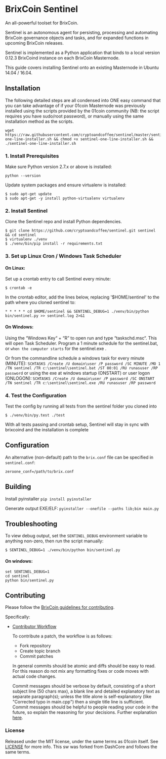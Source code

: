 # BrixCoin Sentinel

An all-powerful toolset for BrixCoin.

Sentinel is an autonomous agent for persisting, processing and automating BrixCoin governance objects and tasks, and for expanded functions in upcoming BrixCoin releases.

Sentinel is implemented as a Python application that binds to a local version 0.12.3 BrixCoind instance on each BrixCoin Masternode.

This guide covers installing Sentinel onto an existing Masternode in Ubuntu 14.04 / 16.04.


## Installation

The following detailed steps are all condensed into ONE easy command that you can take advantage of if your 01coin Masternode was  previously installed using the scripts provided by the 01coin community (NB: the script requires you have sudo/root password), or manually using the same installation method as the scripts.

    wget https://raw.githubusercontent.com/cryptoandcoffee/sentinel/master/sentinel-one-line-installer.sh && chmod +x sentinel-one-line-installer.sh && ./sentinel-one-line-installer.sh


### 1. Install Prerequisites

Make sure Python version 2.7.x or above is installed:

    python --version

Update system packages and ensure virtualenv is installed:

    $ sudo apt-get update
    $ sudo apt-get -y install python-virtualenv virtualenv


### 2. Install Sentinel

Clone the Sentinel repo and install Python dependencies.
    
    $ git clone https://github.com/cryptoandcoffee/sentinel.git sentinel && cd sentinel
    $ virtualenv ./venv
    $ ./venv/bin/pip install -r requirements.txt


### 3. Set up Linux Cron / Windows Task Scheduler

#### On Linux:

Set up a crontab entry to call Sentinel every minute:

    $ crontab -e

In the crontab editor, add the lines below, replacing '$HOME/sentinel' to the path where you cloned sentinel to:

    * * * * * cd $HOME/sentinel && SENTINEL_DEBUG=1 ./venv/bin/python bin/sentinel.py >> sentinel.log 2>&1
    
#### On Windows:

Using the “Windows Key“ + “R” to open run and type “taskschd.msc“. This will open Task Scheduler. Program a 1 minute schedule for the sentinel.bat, or `when the computer starts` for the sentinel.exe .

Or from the commandline schedule a windows task for every minute (MINUTE):
`SCHTASKS /Create /U domain\user /P password /SC MINUTE /MO 1 /TN sentinel /TR c:\sentinel\sentinel.bat /ST 00:01 /RU runasuser /RP password`
or using the exe at windows startup (ONSTART) or user logon (ONLOGON):
`SCHTASKS /Create /U domain\user /P password /SC ONSTART /TN sentinel /TR c:\sentinel\sentinel.exe /RU runasuser /RP password`


### 4. Test the Configuration

Test the config by running all tests from the sentinel folder you cloned into

    $ ./venv/bin/py.test ./test

With all tests passing and crontab setup, Sentinel will stay in sync with brixcoind and the installation is complete


## Configuration

An alternative (non-default) path to the `brix.conf` file can be specified in `sentinel.conf`:

    zeroone_conf=/path/to/brix.conf


## Building

Install pyinstaller `pip install pyinstaller`

Generate output EXE/ELF: `pyinstaller --onefile --paths lib;bin main.py`


## Troubleshooting

To view debug output, set the `SENTINEL_DEBUG` environment variable to anything non-zero, then run the script manually:

    $ SENTINEL_DEBUG=1 ./venv/bin/python bin/sentinel.py

#### On windows:

    set SENTINEL_DEBUG=1
    cd sentinel
    python bin/sentinel.py


## Contributing

Please follow the [BrixCoin guidelines for contributing](https://github.com/zocteam/zeroonecoin/blob/master/CONTRIBUTING.md).

Specifically:

* [Contributor Workflow](https://github.com/zocteam/zeroonecoin/blob/master/CONTRIBUTING.md#contributor-workflow)

    To contribute a patch, the workflow is as follows:

    * Fork repository
    * Create topic branch
    * Commit patches

    In general commits should be atomic and diffs should be easy to read. For this reason do not mix any formatting fixes or code moves with actual code changes.

    Commit messages should be verbose by default, consisting of a short subject line (50 chars max), a blank line and detailed explanatory text as separate paragraph(s); unless the title alone is self-explanatory (like "Corrected typo in main.cpp") then a single title line is sufficient. Commit messages should be helpful to people reading your code in the future, so explain the reasoning for your decisions. Further explanation [here](http://chris.beams.io/posts/git-commit/).


### License

Released under the MIT license, under the same terms as 01coin itself. See [LICENSE](LICENSE) for more info.
This sw was forked from DashCore and follows the same terms.
